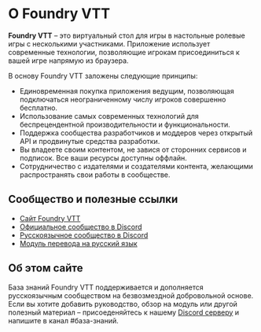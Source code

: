 # О Foundry VTT

**Foundry VTT** – это виртуальный стол для игры в настольные ролевые игры с несколькими участниками. Приложение использует современные технологии, позволяющие игрокам присоединиться к вашей игре напрямую из браузера.

В основу Foundry VTT заложены следующие принципы:

- Единовременная покупка приложения ведущим, позволяющая подключаться неограниченному числу игроков совершенно бесплатно.
- Использование самых современных технологий для беспрецендентной производительности и функциональности.
- Поддержка сообщества разработчиков и моддеров через открытый API и продвинутые средства разработки.
- Вы владеете своим контентом, не завися от сторонних сервисов и подписок. Все ваши ресурсы доступны оффлайн.
- Сотрудничество с издателями и создателями контента, желающими распространять свои работы в сообществе.

## Сообщество и полезные ссылки

- [Сайт Foundry VTT](https://foundryvtt.com/)
- [Официальное сообщество в Discord](https://discord.gg/foundryvtt)
- [Русскоязычное сообщество в Discord](https://discord.gg/Z2CXFy35WF)
- [Модуль перевода на русский язык](../modules/ru-ru.md)

## Об этом сайте

База знаний Foundry VTT поддерживается и дополняется русскоязычным сообществом на безвозмездной добровольной основе. Если вы хотите добавить руководство, обзор на модуль или другой полезный материал – присоеденяйтесь к нашему [Discord серверу](https://discord.gg/Z2CXFy35WF) и напишите в канал #база-знаний.



